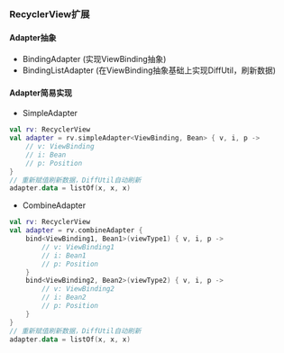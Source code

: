 ### RecyclerView扩展
#### Adapter抽象
- BindingAdapter (实现ViewBinding抽象)
- BindingListAdapter (在ViewBinding抽象基础上实现DiffUtil，刷新数据)
#### Adapter简易实现
- SimpleAdapter
~~~ kotlin
val rv: RecyclerView
val adapter = rv.simpleAdapter<ViewBinding, Bean> { v, i, p ->
    // v: ViewBinding
    // i: Bean
    // p: Position
}
// 重新赋值刷新数据，DiffUtil自动刷新
adapter.data = listOf(x, x, x)
~~~

- CombineAdapter
~~~ kotlin
val rv: RecyclerView
val adapter = rv.combineAdapter {
    bind<ViewBinding1, Bean1>(viewType1) { v, i, p ->
        // v: ViewBinding1
        // i: Bean1
        // p: Position
    }
    bind<ViewBinding2, Bean2>(viewType2) { v, i, p ->
        // v: ViewBinding2
        // i: Bean2
        // p: Position
    }
}
// 重新赋值刷新数据，DiffUtil自动刷新
adapter.data = listOf(x, x, x)
~~~